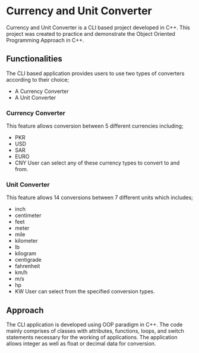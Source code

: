 # Currency and Unit Converter
Currency and Unit Converter is a CLI based project developed in C++. This project was created to practice and demonstrate the Object Oriented Programming Approach in C++.

## Functionalities
The CLI based application provides users to use two types of converters according to their choice;
- A Currency Converter
- A Unit Converter
### Currency Converter
This feature allows conversion between 5 different currencies including;
- PKR
- USD
- SAR
- EURO
- CNY
User can select any of these currency types to convert to and from. 
### Unit Converter
This feature allows 14 conversions between 7 different units which includes;
- inch
- centimeter
- feet
- meter
- mile
- kilometer
- lb
- kilogram
- centigrade
- fahrenheit
- km/h
- m/s
- hp
- KW
User can select from the specified conversion types.
## Approach
The CLI application is developed using OOP paradigm in C++. The code mainly comprises of classes with attributes, functions, loops, and switch statements necessary for the working of applications. The application allows integer as well as float or decimal data for conversion.

  
